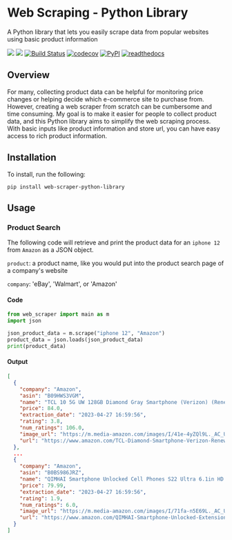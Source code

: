 # Web Scraping - Python Library

A Python library that lets you easily scrape data from popular websites using basic product information

[![](https://img.shields.io/badge/license-MIT-green)](https://opensource.org/license/mit-0/)
[![](https://img.shields.io/github/issues/keirkeenan/web-scraper-python-library)](https://github.com/keirkeenan/web-scraper-python-library/issues)
[![Build Status](https://github.com/keirkeenan/web-scraper-python-library/actions/workflows/build.yml/badge.svg)](https://github.com/keirkeenan/web-scraper-python-library/actions/workflows/build.yml)
[![codecov](https://codecov.io/gh/keirkeenan/web-scraper-python-library/branch/main/graph/badge.svg)](https://codecov.io/gh/keirkeenan/web-scraper-python-library)
[![PyPI](https://img.shields.io/pypi/v/web-scraper-python-library)](https://pypi.org/project/web-scraper-python-library/)
[![readthedocs](https://img.shields.io/readthedocs/pro-football-reference-web-scraper)](https://web-scraper-python-library.readthedocs.io//en/latest/)

## Overview

For many, collecting product data can be helpful for monitoring price changes or helping decide which e-commerce site to purchase from. However, creating a web scraper from scratch can be cumbersome and time consuming. My goal is to make it easier for people to collect product data, and this Python library aims to simplify the web scraping process. With basic inputs like product information and store url, you can have easy access to rich product information.

## Installation

To install, run the following:

```
pip install web-scraper-python-library
```

## Usage

### Product Search

The following code will retrieve and print the product data for an `iphone 12` from `Amazon` as a JSON object.

`product`: a product name, like you would put into the product search page of a company's website

`company`: 'eBay', 'Walmart', or 'Amazon'

#### Code

```python
from web_scraper import main as m
import json

json_product_data = m.scrape("iphone 12", "Amazon")
product_data = json.loads(json_product_data)
print(product_data)
```

#### Output

```json
[
  {
    "company": "Amazon",
    "asin": "B09HWS3VGM",
    "name": "TCL 10 5G UW 128GB Diamond Gray Smartphone (Verizon) (Renewed)",
    "price": 84.0,
    "extraction_date": "2023-04-27 16:59:56",
    "rating": 3.8,
    "num_ratings": 106.0,
    "image_url": "https://m.media-amazon.com/images/I/41e-4yZQl9L._AC_UY218_.jpg",
    "url": "https://www.amazon.com/TCL-Diamond-Smartphone-Verizon-Renewed/dp/B09HWS3VGM/ref=sr_1_42?keywords=iphone+12&qid=1682629195&sr=8-42"
  },
  ...
  {
    "company": "Amazon",
    "asin": "B0BS986JRZ",
    "name": "QIMHAI Smartphone Unlocked Cell Phones S22 Ultra 6.1in HD Screen Cheap Phones 2GB/16GB Android 10 Straight Talk Phone 5000mAh 128GB Extension Dual Sim Boost Mobile Phones Telefonos (Gold)",
    "price": 79.99,
    "extraction_date": "2023-04-27 16:59:56",
    "rating": 1.9,
    "num_ratings": 6.0,
    "image_url": "https://m.media-amazon.com/images/I/71fa-n5E69L._AC_UY218_.jpg",
    "url": "https://www.amazon.com/QIMHAI-Smartphone-Unlocked-Extension-Telefonos/dp/B0BS986JRZ/ref=sr_1_43?keywords=iphone+12&qid=1682629195&sr=8-43"
  }
]
```
